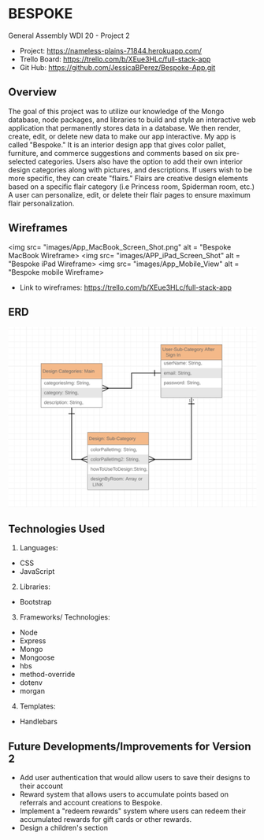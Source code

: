 # BESPOKE

General Assembly WDI 20 - Project 2

- Project: https://nameless-plains-71844.herokuapp.com/
- Trello Board: https://trello.com/b/XEue3HLc/full-stack-app
- Git Hub: https://github.com/JessicaBPerez/Bespoke-App.git

## Overview

The goal of this project was to utilize our knowledge of the Mongo database, node packages, and libraries to build and style an interactive web application that permanently stores data in a database. We then render, create, edit, or delete new data to make our app interactive. My app is called "Bespoke." It is an interior design app that gives color pallet, furniture, and commerce suggestions and comments based on six pre-selected categories. Users also have the option to add their own interior design categories along with pictures, and descriptions. If users wish to be more specific, they can create "flairs." Flairs are creative design elements based on a specific flair category (i.e Princess room, Spiderman room, etc.) A user can personalize, edit, or delete their flair pages to ensure maximum flair personalization.

## Wireframes

<img src= "images/App_MacBook_Screen_Shot.png" alt = "Bespoke MacBook Wireframe>
<img src= "images/APP_iPad_Screen_Shot" alt = "Bespoke iPad Wireframe>
<img src= "images/App_Mobile_View" alt = "Bespoke mobile Wireframe>

- Link to wireframes: https://trello.com/b/XEue3HLc/full-stack-app

## ERD

<img src= "images/ERD_Chart.png" alt="ERD Chart">

## Technologies Used

1. Languages:

- CSS
- JavaScript

2. Libraries:

- Bootstrap

3. Frameworks/ Technologies:

- Node
- Express
- Mongo
- Mongoose
- hbs
- method-override
- dotenv
- morgan

4. Templates:

- Handlebars

## Future Developments/Improvements for Version 2

- Add user authentication that would allow users to save their designs to their account
- Reward system that allows users to accumulate points based on referrals and account creations to Bespoke.
- Implement a "redeem rewards" system where users can redeem their accumulated rewards for gift cards or other rewards.
- Design a children's section
